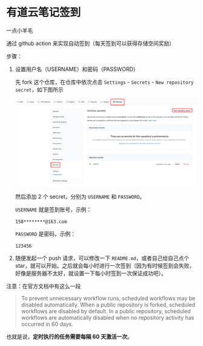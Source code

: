 # 有道云笔记签到

一点小羊毛

通过 github action 来实现自动签到（每天签到可以获得存储空间奖励）

步骤：

1. 设置用户名（USERNAME）和密码（PASSWORD）

   先 fork 这个仓库，在仓库中依次点击 `Settings` - `Secrets` - `New repository secret`，如下图所示

   ![image-20210111220035535](README.assets/image-20210111220035535.png)

   然后添加 2 个 secret，分别为 `USERNAME` 和 `PASSWORD`。

   `USERNAME` 就是签到账号，示例：

   ```text
   150********@163.com
   ```

   `PASSWORD` 是密码，示例：

   ```text
   123456
   ```

3. 随便发起一个 push 请求，可以修改一下 `README.md`，或者自己给自己点个 star，就可以开始。之后就会每小时进行一次签到（因为有时候签到会失败，好像是服务器不太好，就设置一下每小时签到一次保证成功吧）。

注意：在官方文档中有这么一段

> To prevent unnecessary workflow runs, scheduled workflows may be disabled automatically. When a public repository is forked, scheduled workflows are disabled by default. In a public repository, scheduled workflows are automatically disabled when no repository activity has occurred in 60 days.

也就是说，**定时执行的任务需要每隔 60 天激活一次**。

